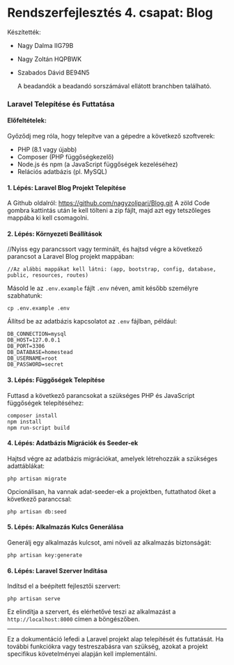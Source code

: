 # Rendszerfejlesztés 4. csapat: Blog
 Készítették:
- Nagy Dalma IIG79B
- Nagy Zoltán HQPBWK
- Szabados Dávid BE94N5

  A beadandók a beadandó sorszámával ellátott branchben található.


### Laravel Telepítése és Futtatása

#### Előfeltételek:
Győződj meg róla, hogy telepítve van a gépedre a következő szoftverek:
- PHP (8.1 vagy újabb)
- Composer (PHP függőségkezelő)
- Node.js és npm (a JavaScript függőségek kezeléséhez)
- Relációs adatbázis (pl. MySQL)

#### 1. Lépés: Laravel Blog Projekt Telepítése

A Github oldalról: https://github.com/nagyzolipari/Blog.git A zöld Code gombra kattintás után le kell tölteni a zip fájlt, majd azt egy tetszőleges mappába ki kell csomagolni.


#### 2. Lépés: Környezeti Beállítások
//Nyiss egy parancssort vagy terminált, és hajtsd végre a következő parancsot a Laravel Blog projekt mappában:
```
//Az alábbi mappákat kell látni: (app, bootstrap, config, database, public, resources, routes)
```
Másold le az `.env.example` fájlt `.env` néven, amit később személyre szabhatunk:
```
cp .env.example .env
```
Állítsd be az adatbázis kapcsolatot az `.env` fájlban, például:
```
DB_CONNECTION=mysql
DB_HOST=127.0.0.1
DB_PORT=3306
DB_DATABASE=homestead
DB_USERNAME=root
DB_PASSWORD=secret
```

#### 3. Lépés: Függőségek Telepítése
Futtasd a következő parancsokat a szükséges PHP és JavaScript függőségek telepítéséhez:
```
composer install
npm install
npm run-script build
```

#### 4. Lépés: Adatbázis Migrációk és Seeder-ek
Hajtsd végre az adatbázis migrációkat, amelyek létrehozzák a szükséges adattáblákat:
```
php artisan migrate
```
Opcionálisan, ha vannak adat-seeder-ek a projektben, futtathatod őket a következő paranccsal:
```
php artisan db:seed
```

#### 5. Lépés: Alkalmazás Kulcs Generálása
Generálj egy alkalmazás kulcsot, ami növeli az alkalmazás biztonságát:
```
php artisan key:generate
```

#### 6. Lépés: Laravel Szerver Indítása
Indítsd el a beépített fejlesztői szervert:
```
php artisan serve
```
Ez elindítja a szervert, és elérhetővé teszi az alkalmazást a `http://localhost:8000` címen a böngészőben.

---

Ez a dokumentáció lefedi a Laravel projekt alap telepítését és futtatását. Ha további funkciókra vagy testreszabásra van szükség, azokat a projekt specifikus követelményei alapján kell implementálni.